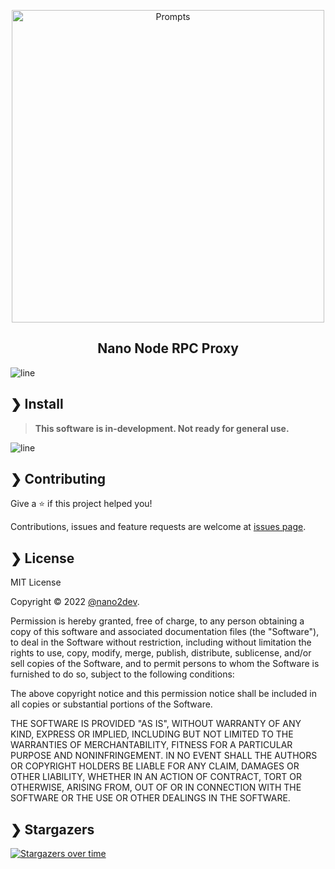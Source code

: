 <p align="center">
  <img src="https://github.com/fwd/nano-proxy/raw/master/.github/banner.png" alt="Prompts" width="500" />
</p>


<h2 align="center">Nano Node RPC Proxy</h2>


![line](https://github.com/fwd/nano-proxy/raw/master/.github/line.png)

## ❯ Install

> **This software is in-development. Not ready for general use.**

![line](https://github.com/fwd/nano-proxy/raw/master/.github/line.png)

## ❯ Contributing

Give a ⭐️ if this project helped you!

Contributions, issues and feature requests are welcome at [issues page](https://github.com/fwd/nano-proxy/issues).

## ❯ License

MIT License

Copyright © 2022 [@nano2dev](https://twitter.com/nano2dev).

Permission is hereby granted, free of charge, to any person obtaining a copy
of this software and associated documentation files (the "Software"), to deal
in the Software without restriction, including without limitation the rights
to use, copy, modify, merge, publish, distribute, sublicense, and/or sell
copies of the Software, and to permit persons to whom the Software is
furnished to do so, subject to the following conditions:

The above copyright notice and this permission notice shall be included in all
copies or substantial portions of the Software.

THE SOFTWARE IS PROVIDED "AS IS", WITHOUT WARRANTY OF ANY KIND, EXPRESS OR
IMPLIED, INCLUDING BUT NOT LIMITED TO THE WARRANTIES OF MERCHANTABILITY,
FITNESS FOR A PARTICULAR PURPOSE AND NONINFRINGEMENT. IN NO EVENT SHALL THE
AUTHORS OR COPYRIGHT HOLDERS BE LIABLE FOR ANY CLAIM, DAMAGES OR OTHER
LIABILITY, WHETHER IN AN ACTION OF CONTRACT, TORT OR OTHERWISE, ARISING FROM,
OUT OF OR IN CONNECTION WITH THE SOFTWARE OR THE USE OR OTHER DEALINGS IN THE
SOFTWARE.

## ❯ Stargazers

[![Stargazers over time](https://starchart.cc/fwd/nano-proxy.svg)](https://github.com/fwd/nano-proxy)
